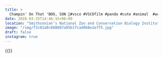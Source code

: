 ```yaml
---
title: >
  Champin' On That 'BOO, SON 🐼#vsco #VSCOfilm #panda #cute #animal  #washington #dc #smithsonianzoo
date: 2016-03-25T14:46:15+00:00
location: "Smithsonian’s National Zoo and Conservation Biology Institute"
image: "/img/f3c02a0c888607a05b17cad0b8e1e7f5.jpg"
draft: false
instagram: true
---
```


{{<photo src="/img/f3c02a0c888607a05b17cad0b8e1e7f5.jpg">}}
